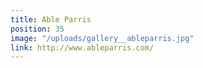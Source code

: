 ```yaml
---
title: Able Parris
position: 35
image: "/uploads/gallery__ableparris.jpg"
link: http://www.ableparris.com/
---
```


